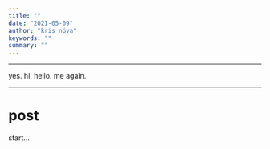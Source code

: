```yaml
---
title: ""
date: "2021-05-09"
author: "kris nóva"
keywords: ""
summary: ""
---
```

---

yes. hi. hello. me again.

---

# post

start...